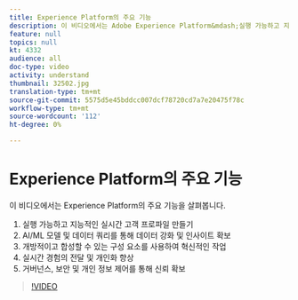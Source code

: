 ```yaml
---
title: Experience Platform의 주요 기능
description: 이 비디오에서는 Adobe Experience Platform&mdash;실행 가능하고 지능적이며 실시간 고객 프로파일을 만드는 데 필요한 주요 기능을 살펴봅니다.AI/ML 모델 및 데이터 쿼리를 사용하여 데이터 강화 및 더 많은 인사이트 도출개방적이고 합성할 수 있는 구성 요소를 사용하여 혁신하십시오.실시간 경험의 전달 및 개인화 향상또한 거버넌스, 보안 및 개인 정보 제어를 통해 신뢰를 얻을 수 있습니다.
feature: null
topics: null
kt: 4332
audience: all
doc-type: video
activity: understand
thumbnail: 32502.jpg
translation-type: tm+mt
source-git-commit: 5575d5e45bddcc007dcf78720cd7a7e20475f78c
workflow-type: tm+mt
source-wordcount: '112'
ht-degree: 0%

---
```



# Experience Platform의 주요 기능

이 비디오에서는 Experience Platform의 주요 기능을 살펴봅니다.

1. 실행 가능하고 지능적인 실시간 고객 프로파일 만들기
1. AI/ML 모델 및 데이터 쿼리를 통해 데이터 강화 및 인사이트 확보
1. 개방적이고 합성할 수 있는 구성 요소를 사용하여 혁신적인 작업
1. 실시간 경험의 전달 및 개인화 향상
1. 거버넌스, 보안 및 개인 정보 제어를 통해 신뢰 확보

>[!VIDEO](https://video.tv.adobe.com/v/32502?quality=12&learn=on)